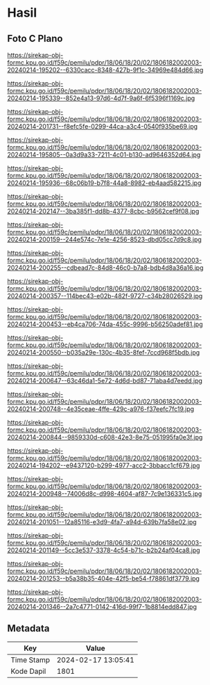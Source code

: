 # Hasil

## Foto C Plano

https://sirekap-obj-formc.kpu.go.id/f59c/pemilu/pdpr/18/06/18/20/02/1806182002003-20240214-195202--6330cacc-8348-427b-9f1c-34969e484d66.jpg

https://sirekap-obj-formc.kpu.go.id/f59c/pemilu/pdpr/18/06/18/20/02/1806182002003-20240214-195339--852e4a13-97d6-4d7f-9a6f-6f5396f1169c.jpg

https://sirekap-obj-formc.kpu.go.id/f59c/pemilu/pdpr/18/06/18/20/02/1806182002003-20240214-201731--f8efc5fe-0299-44ca-a3c4-0540f935be69.jpg

https://sirekap-obj-formc.kpu.go.id/f59c/pemilu/pdpr/18/06/18/20/02/1806182002003-20240214-195805--0a3d9a33-7211-4c01-b130-ad9646352d64.jpg

https://sirekap-obj-formc.kpu.go.id/f59c/pemilu/pdpr/18/06/18/20/02/1806182002003-20240214-195936--68c06b19-b7f8-44a8-8982-eb4aad582215.jpg

https://sirekap-obj-formc.kpu.go.id/f59c/pemilu/pdpr/18/06/18/20/02/1806182002003-20240214-202147--3ba385f1-dd8b-4377-8cbc-b9562cef9f08.jpg

https://sirekap-obj-formc.kpu.go.id/f59c/pemilu/pdpr/18/06/18/20/02/1806182002003-20240214-200159--244e574c-7e1e-4256-8523-dbd05cc7d9c8.jpg

https://sirekap-obj-formc.kpu.go.id/f59c/pemilu/pdpr/18/06/18/20/02/1806182002003-20240214-200255--cdbead7c-84d8-46c0-b7a8-bdb4d8a36a16.jpg

https://sirekap-obj-formc.kpu.go.id/f59c/pemilu/pdpr/18/06/18/20/02/1806182002003-20240214-200357--114bec43-e02b-482f-9727-c34b28026529.jpg

https://sirekap-obj-formc.kpu.go.id/f59c/pemilu/pdpr/18/06/18/20/02/1806182002003-20240214-200453--eb4ca706-74da-455c-9996-b56250adef81.jpg

https://sirekap-obj-formc.kpu.go.id/f59c/pemilu/pdpr/18/06/18/20/02/1806182002003-20240214-200550--b035a29e-130c-4b35-8fef-7ccd968f5bdb.jpg

https://sirekap-obj-formc.kpu.go.id/f59c/pemilu/pdpr/18/06/18/20/02/1806182002003-20240214-200647--63c46da1-5e72-4d6d-bd87-71aba4d7eedd.jpg

https://sirekap-obj-formc.kpu.go.id/f59c/pemilu/pdpr/18/06/18/20/02/1806182002003-20240214-200748--4e35ceae-4ffe-429c-a976-f37eefc7fc19.jpg

https://sirekap-obj-formc.kpu.go.id/f59c/pemilu/pdpr/18/06/18/20/02/1806182002003-20240214-200844--9859330d-c608-42e3-8e75-051995fa0e3f.jpg

https://sirekap-obj-formc.kpu.go.id/f59c/pemilu/pdpr/18/06/18/20/02/1806182002003-20240214-194202--e9437120-b299-4977-acc2-3bbacc1cf679.jpg

https://sirekap-obj-formc.kpu.go.id/f59c/pemilu/pdpr/18/06/18/20/02/1806182002003-20240214-200948--74006d8c-d998-4604-af87-7c9e136331c5.jpg

https://sirekap-obj-formc.kpu.go.id/f59c/pemilu/pdpr/18/06/18/20/02/1806182002003-20240214-201051--12a85116-e3d9-4fa7-a94d-639b7fa58e02.jpg

https://sirekap-obj-formc.kpu.go.id/f59c/pemilu/pdpr/18/06/18/20/02/1806182002003-20240214-201149--5cc3e537-3378-4c54-b71c-b2b24af04ca8.jpg

https://sirekap-obj-formc.kpu.go.id/f59c/pemilu/pdpr/18/06/18/20/02/1806182002003-20240214-201253--b5a38b35-404e-42f5-be54-f78861df3779.jpg

https://sirekap-obj-formc.kpu.go.id/f59c/pemilu/pdpr/18/06/18/20/02/1806182002003-20240214-201346--2a7c4771-0142-416d-99f7-1b8814edd847.jpg


## Metadata

| Key        | Value               |
| ---------- | ------------------- |
| Time Stamp | 2024-02-17 13:05:41 |
| Kode Dapil | 1801                |



